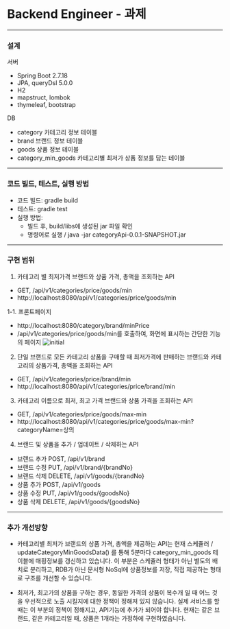 # Backend Engineer - 과제
***

### 설계
서버
- Spring Boot 2.7.18
- JPA, queryDsl 5.0.0
- H2
- mapstruct, lombok
- thymeleaf, bootstrap

DB
- category 카테고리 정보 테이블
- brand 브랜드 정보 테이블
- goods 상품 정보 테이블
- category_min_goods 카테고리별 최저가 상품 정보를 담는 테이블

***

### 코드 빌드, 테스트, 실행 방법
- 코드 빌드: gradle build
- 테스트: gradle test
- 실행 방법:
  - 빌드 후, build/libs에 생성된 jar 파일 확인
  - 명령어로 실행 / java -jar categoryApi-0.0.1-SNAPSHOT.jar

***

### 구현 범위
1. 카테고리 별 최저가격 브랜드와 상품 가격, 총액을 조회하는 API
- GET, /api/v1/categories/price/goods/min
- http://localhost:8080/api/v1/categories/price/goods/min

1-1. 프론트페이지
- http://localhost:8080/category/brand/minPrice
- /api/v1/categories/price/goods/min를 호출하여, 화면에 표시하는 간단한 기능의 페이지
![initial](https://user-images.githubusercontent.com/60951370/283982893-e260ec2b-5ad5-417a-9628-dd05d881a165.png)

2. 단일 브랜드로 모든 카테고리 상품을 구매할 때 최저가격에 판매하는 브랜드와 카테고리의 상품가격, 총액을 조회하는 API
- GET, /api/v1/categories/price/brand/min
- http://localhost:8080/api/v1/categories/price/brand/min

3. 카테고리 이름으로 최저, 최고 가격 브랜드와 상품 가격을 조회하는 API
- GET, /api/v1/categories/price/goods/max-min
- http://localhost:8080/api/v1/categories/price/goods/max-min?categoryName=상의

4. 브랜드 및 상품을 추가 / 업데이트 / 삭제하는 API
- 브랜드 추가 POST, /api/v1/brand
- 브랜드 수정 PUT, /api/v1/brand/{brandNo}
- 브랜드 삭제 DELETE, /api/v1/goods/{brandNo}
- 상품 추가 POST, /api/v1/goods
- 상품 수정 PUT, /api/v1/goods/{goodsNo}
- 상품 삭제 DELETE, /api/v1/goods/{goodsNo}

***

### 추가 개선방향
- 카테고리별 최저가 브랜드의 상품 가격, 총액을 제공하는 API는 현재 스케쥴러 / updateCategoryMinGoodsData() 를 통해 5분마다 category_min_goods 테이블에 매핑정보를 갱신하고 있습니다. 
이 부분은 스케쥴러 형태가 아닌 별도의 배치로 분리하고, RDB가 아닌 문서형 NoSql에 상품정보를 저장, 직접 제공하는 형태로 구조를 개선할 수 있습니다.

- 최저가, 최고가의 상품을 구하는 경우, 동일한 가격의 상품이 복수개 일 때 어느 것을 우선적으로 노출 시킬지에 대한 정책이 정해져 있지 않습니다.
실제 서비스를 할 때는 이 부분의 정책이 정해지고, API기능에 추가가 되어야 합니다.
현재는 같은 브랜드, 같은 카테고리일 때, 상품은 1개라는 가정하에 구현하였습니다.